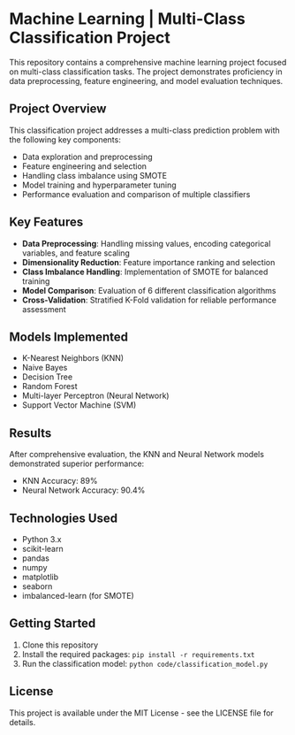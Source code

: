 # Machine Learning | Multi-Class Classification Project

This repository contains a comprehensive machine learning project focused on multi-class classification tasks. The project demonstrates proficiency in data preprocessing, feature engineering, and model evaluation techniques.

## Project Overview

This classification project addresses a multi-class prediction problem with the following key components:

- Data exploration and preprocessing
- Feature engineering and selection
- Handling class imbalance using SMOTE
- Model training and hyperparameter tuning
- Performance evaluation and comparison of multiple classifiers

## Key Features

- **Data Preprocessing**: Handling missing values, encoding categorical variables, and feature scaling
- **Dimensionality Reduction**: Feature importance ranking and selection
- **Class Imbalance Handling**: Implementation of SMOTE for balanced training
- **Model Comparison**: Evaluation of 6 different classification algorithms
- **Cross-Validation**: Stratified K-Fold validation for reliable performance assessment

## Models Implemented

- K-Nearest Neighbors (KNN)
- Naive Bayes
- Decision Tree
- Random Forest
- Multi-layer Perceptron (Neural Network)
- Support Vector Machine (SVM)

## Results

After comprehensive evaluation, the KNN and Neural Network models demonstrated superior performance:
- KNN Accuracy: 89%
- Neural Network Accuracy: 90.4%


## Technologies Used

- Python 3.x
- scikit-learn
- pandas
- numpy
- matplotlib
- seaborn
- imbalanced-learn (for SMOTE)

## Getting Started

1. Clone this repository
2. Install the required packages: `pip install -r requirements.txt`
3. Run the classification model: `python code/classification_model.py`

## License

This project is available under the MIT License - see the LICENSE file for details.